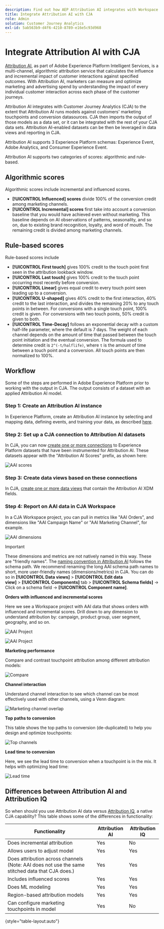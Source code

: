 ```yaml
---
description: Find out how AEP Attribution AI integrates with Workspace in CJA.
title: Integrate Attribution AI with CJA
role: Admin
solution: Customer Journey Analytics
exl-id: 5ab563b9-d4f6-4210-8789-e16e5c93d968
---
```

# Integrate Attribution AI with CJA

[Attribution AI](https://experienceleague.adobe.com/docs/experience-platform/intelligent-services/attribution-ai/overview.html?lang=en), as part of Adobe Experience Platform Intelligent Services, is a multi-channel, algorithmic attribution service that calculates the influence and incremental impact of customer interactions against specified outcomes. With Attribution AI, marketers can measure and optimize marketing and advertising spend by understanding the impact of every individual customer interaction across each phase of the customer journeys. 

Attribution AI integrates with Customer Journey Analytics (CJA) to the extent that Attribution AI runs models against customers' marketing touchpoints and conversion datasources. CJA then imports the output of those models as a data set, or it can be integrated with the rest of your CJA data sets. Attribution AI-enabled datasets can be then be leveraged in data views and reporting in CJA. 

Attribution AI supports 3 Experience Platform schemas: Experience Event, Adobe Analytics, and Consumer Experience Event.

Attribution AI supports two categories of scores: algorithmic and rule-based. 

## Algorithmic scores

Algorithmic scores include incremental and influenced scores. 

* **[!UICONTROL Influenced] scores** divide 100% of the conversion credit among marketing channels.
* **[!UICONTROL Incremental] scores** first take into account a conversion baseline that you would have achieved even without marketing. This baseline depends on AI observations of patterns, seasonality, and so on, due to existing brand recognition, loyalty, and word of mouth. The remaining credit is divided among marketing channels.

## Rule-based scores

Rule-based scores include 

* **[!UICONTROL First touch]** gives 100% credit to the touch point first seen in the attribution lookback window.
* **[!UICONTROL Last touch]** gives 100% credit to the touch point occurring most recently before conversion.
* **[!UICONTROL Linear]** gives equal credit to every touch point seen leading up to a conversion.
* **[!UICONTROL U-shaped]** gives 40% credit to the first interaction, 40% credit to the last interaction, and divides the remaining 20% to any touch points in between. For conversions with a single touch point, 100% credit is given. For conversions with two touch points, 50% credit is given to both.
* **[!UICONTROL Time-Decay]** follows an exponential decay with a custom half-life parameter, where the default is 7 days. The weight of each channel depends on the amount of time that passed between the touch point initiation and the eventual conversion. The formula used to determine credit is `2^(-t/halflife)`, where `t` is the amount of time between a touch point and a conversion. All touch points are then normalized to 100%.

## Workflow

Some of the steps are performed in Adobe Experience Platform prior to working with the output in CJA. The output consists of a dataset with an applied Attribution AI model.

### Step 1: Create an Attribution AI instance

In Experience Platform, create an Attribution AI instance by selecting and mapping data, defining events, and training your data, as described [here](https://experienceleague.adobe.com/docs/experience-platform/intelligent-services/attribution-ai/user-guide.html).

### Step 2: Set up a CJA connection to Attribution AI datasets

In CJA, you can now [create one or more connections](/help/connections/create-connection.md) to Experience Platform datasets that have been instrumented for Attribution AI. These datasets appear with the "Attribution AI Scores" prefix, as shown here:

![AAI scores](assets/aai-scores.png)

### Step 3: Create data views based on these connections

In CJA, [create one or more data views](/help/data-views/create-dataview.md) that contain the Attribution AI XDM fields.

### Step 4: Report on AAI data in CJA Workspace 

In a CJA Workspace project, you can pull in metrics like "AAI Orders", and dimensions like "AAI Campaign Name" or "AAI Marketing Channel", for example. 

![AAI dimensions](assets/aai-dims.png)

>[!IMPORTANT]
>
>These dimensions and metrics are not natively named in this way. These are "friendly names". The [naming convention in Attribution AI](https://experienceleague.adobe.com/docs/experience-platform/intelligent-services/attribution-ai/input-output.html?lang=en#attribution-ai-output-data) follows the schema path. We recommend renaming the long AAI schema path names to short, more user-friendly names (dimensions/metrics) in CJA. You can do so in **[!UICONTROL Data views]** > **[!UICONTROL Edit data view]** > **[!UICONTROL Components]** tab > **[!UICONTROL Schema fields]** -> Click on a schema field -> **[!UICONTROL Component name]**.


**Orders with influenced and incremental scores**

Here we see a Workspace project with AAI data that shows orders with influenced and incremental scores. Drill down to any dimension to understand attribution by: campaign, product group, user segment, geography, and so on.

![AAI Project](assets/aai-project.png)

![AAI Project](assets/aai-project2.png)

**Marketing performance**

Compare and contrast touchpoint attribution among different attribution models:

![Compare](assets/compare.png)

**Channel interaction**

Understand channel interaction to see which channel can be most effectively used with other channels, using a Venn diagram:

![Marketing channel overlap](assets/mc-overlap.png)

**Top paths to conversion**

This table shows the top paths to conversion (de-duplicated) to help you design and optimize touchpoints:

![Top channels](assets/top-channels.png)

**Lead time to conversion**

Here, we see the lead time to conversion when a touchpoint is in the mix. It helps with optimizing lead time:

![Lead time](assets/lead-time.png)

## Differences between Attribution AI and Attribution IQ

So when should you use Attribution AI data versus [Attribution IQ](/help/analysis-workspace/attribution/overview.md), a native CJA capability? This table shows some of the differences in functionality:

| Functionality | Attribution AI | Attribution IQ |
| --- | --- | --- |
| Does incremental attribution | Yes | No |
| Allows users to adjust model | Yes | Yes |
| Does attribution across channels (Note: AAI does not use the same stitched data that CJA does.) | Yes | Yes |
| Includes influenced scores | Yes | Yes |
| Does ML modeling | Yes | Yes |
| Region-based attribution models | Yes | Yes |
| Can configure marketing touchpoints in model | Yes | No |

{style="table-layout:auto"}
